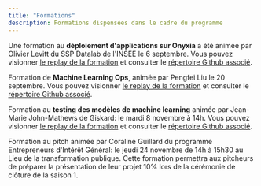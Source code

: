 ```yaml
---
title: "Formations"
description: Formations dispensées dans le cadre du programme
---
```


Une formation au **déploiement d'applications sur Onyxia** a été animée par Olivier Levitt du SSP Datalab de l'INSEE le 6 septembre. 
Vous pouvez visionner [le replay de la formation](https://bbb-dinum-scalelite.visio.education.fr/playback/presentation/2.3/ade4c7c2d1cdb8bf7e0adedcc5924b298eecf558-1662466791727) et consulter le [répertoire Github associé](https://github.com/olevitt/demo-deploiement). 

Formation de **Machine Learning Ops**, animée par Pengfei Liu le 20 septembre. Vous pouvez visionner [le replay de la formation](https://bbb-dinum-scalelite.visio.education.fr/playback/presentation/2.3/ade4c7c2d1cdb8bf7e0adedcc5924b298eecf558-1662466791727) et consulter le [répertoire Github associé](https://github.com/pengfei99/MLOPS). 

Formation au **testing des modèles de machine learning** animée par Jean-Marie John-Mathews de Giskard: le mardi 8 novembre à 14h. Vous pouvez visionner [le replay de la formation](https://bbb-dinum-scalelite.visio.education.fr/playback/presentation/2.3/ade4c7c2d1cdb8bf7e0adedcc5924b298eecf558-1667913502875) et consulter le [répertoire Github associé](https://github.com/Giskard-AI/giskard). 

Formation au pitch animée par Coraline Guillard du programme Entrepreneurs d'Intérêt Général: le jeudi 24 novembre de 14h à 15h30 au Lieu de la transformation publique. Cette formation permettra aux pitcheurs de préparer la présentation de leur projet 10% lors de la cérémonie de clôture de la saison 1. 

